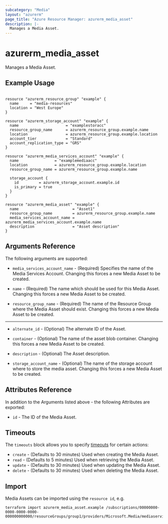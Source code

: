 ```yaml
---
subcategory: "Media"
layout: "azurerm"
page_title: "Azure Resource Manager: azurerm_media_asset"
description: |-
  Manages a Media Asset.
---
```


# azurerm_media_asset

Manages a Media Asset.

## Example Usage

```hcl

resource "azurerm_resource_group" "example" {
  name     = "media-resources"
  location = "West Europe"
}

resource "azurerm_storage_account" "example" {
  name                     = "examplestoracc"
  resource_group_name      = azurerm_resource_group.example.name
  location                 = azurerm_resource_group.example.location
  account_tier             = "Standard"
  account_replication_type = "GRS"
}

resource "azurerm_media_services_account" "example" {
  name                = "examplemediaacc"
  location            = azurerm_resource_group.example.location
  resource_group_name = azurerm_resource_group.example.name

  storage_account {
    id         = azurerm_storage_account.example.id
    is_primary = true
  }
}

resource "azurerm_media_asset" "example" {
  name                        = "Asset1"
  resource_group_name         = azurerm_resource_group.example.name
  media_services_account_name = azurerm_media_services_account.example.name
  description                 = "Asset description"
}
```

## Arguments Reference

The following arguments are supported:

* `media_services_account_name` - (Required) Specifies the name of the Media Services Account. Changing this forces a new Media Asset to be created.

* `name` - (Required) The name which should be used for this Media Asset. Changing this forces a new Media Asset to be created.

* `resource_group_name` - (Required) The name of the Resource Group where the Media Asset should exist. Changing this forces a new Media Asset to be created.

---

* `alternate_id` - (Optional) The alternate ID of the Asset.

* `container` - (Optional) The name of the asset blob container. Changing this forces a new Media Asset to be created.

* `description` - (Optional) The Asset description.

* `storage_account_name` - (Optional) The name of the storage account where to store the media asset. Changing this forces a new Media Asset to be created.

## Attributes Reference

In addition to the Arguments listed above - the following Attributes are exported: 

* `id` - The ID of the Media Asset.

## Timeouts

The `timeouts` block allows you to specify [timeouts](https://www.terraform.io/language/resources/syntax#operation-timeouts) for certain actions:

* `create` - (Defaults to 30 minutes) Used when creating the Media Asset.
* `read` - (Defaults to 5 minutes) Used when retrieving the Media Asset.
* `update` - (Defaults to 30 minutes) Used when updating the Media Asset.
* `delete` - (Defaults to 30 minutes) Used when deleting the Media Asset.

## Import

Media Assets can be imported using the `resource id`, e.g.

```shell
terraform import azurerm_media_asset.example /subscriptions/00000000-0000-0000-0000-000000000000/resourceGroups/group1/providers/Microsoft.Media/mediaservices/account1/assets/asset1
```
